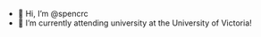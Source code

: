 - 👋 Hi, I’m @spencrc
- 🏫 I’m currently attending university at the University of Victoria!

<!---
spencrc/spencrc is a ✨ special ✨ repository because its `README.md` (this file) appears on your GitHub profile.
You can click the Preview link to take a look at your changes.
--->
